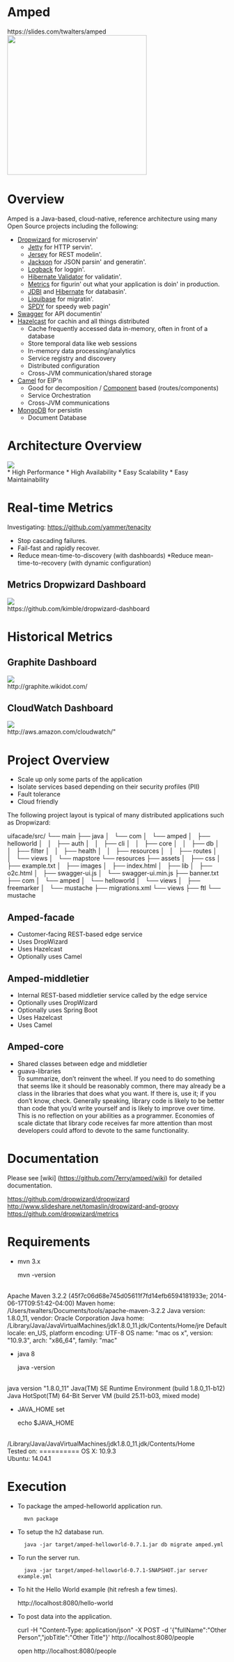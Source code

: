 <h1>Amped</h1>
https://slides.com/twalters/amped

<img src="https://raw.githubusercontent.com/7erry/amped/master/master/docs/images/amped-logo.jpg" height="320" width="320"/>

 
Overview
========
Amped is a Java-based, cloud-native, reference architecture using many Open Source projects including the following:

* [Dropwizard](http://dropwizard.readthedocs.org/en/latest/getting-started.html) for microservin'
  * [Jetty](http://www.eclipse.org/jetty/) for HTTP servin'.
  * [Jersey](http://jersey.java.net/) for REST modelin'.
  * [Jackson](http://jackson.codehaus.org) for JSON parsin' and generatin'.
  * [Logback](http://logback.qos.ch/) for loggin'.
  * [Hibernate Validator](http://www.hibernate.org/subprojects/validator.html) for validatin'.
  * [Metrics](http://metrics.codahale.com) for figurin' out what your application is doin' in production.
  * [JDBI](http://www.jdbi.org) and [Hibernate](http://www.hibernate.org/) for databasin'.
  * [Liquibase](http://www.liquibase.org/) for migratin'.
  * [SPDY](http://www.chromium.org/spdy) for speedy web pagin'
* [Swagger](https://github.com/wordnik/swagger-core/wiki/JavaDropwizard-Quickstart) for API documentin'
* [Hazelcast](http://www.hazelcast.com) for cachin and all things distributed
  * Cache frequently accessed data in-memory, often in front of a database
  * Store temporal data like web sessions
  * In-memory data processing/analytics
  * Service registry and discovery
  * Distributed configuration
  * Cross-JVM communication/shared storage
* [Camel](http://camel.apache.org) for EIP'n
  * Good for decomposition / [Component](http://camel.apache.org/components.html) based (routes/components)
  * Service Orchestration
  * Cross-JVM communications
* [MongoDB](http://www.mongodb.org/) for persistin
  * Document Database

Architecture Overview
=====================
<img src="https://raw.githubusercontent.com/7erry/amped/master/master/docs/images/architecture.png">
<br/>
  * High Performance
  * High Availability
  * Easy Scalability
  * Easy Maintainability 

Real-time Metrics
=================================

Investigating: https://github.com/yammer/tenacity
  * Stop cascading failures.
  * Fail-fast and rapidly recover.
  * Reduce mean-time-to-discovery (with dashboards)
  *Reduce mean-time-to-recovery (with dynamic configuration)

Metrics Dropwizard Dashboard
-----------------
<img src="https://raw.github.com/7erry/amped/master/docs/images/amped-hystrix-dashboard.jpg">
<br/>
https://github.com/kimble/dropwizard-dashboard

Historical Metrics
=================================
Graphite Dashboard
------------------
<img src="https://raw.github.com/7erry/amped/master/docs/images/amped-graphite-dashboard.jpg">
<br/>
http://graphite.wikidot.com/

CloudWatch Dashboard
--------------------
<img src="https://raw.github.com/7erry/amped/master/docs/images/amped-cloudwatch-dashboard.jpg">
<br/>
http://aws.amazon.com/cloudwatch/"

Project Overview
================
* Scale up only some parts of the application
* Isolate services based depending on their security profiles (PII)
* Fault tolerance
* Cloud friendly

The following project layout is typical of many distributed applications such as Dropwizard: 

  uifacade/src/
  └── main
    ├── java
    │   └── com
    │       └── amped
    │           ├── helloworld
    │           │   ├── auth
    │           │   ├── cli
    │           │   ├── core
    │           │   ├── db
    │           │   ├── filter
    │           │   ├── health
    │           │   ├── resources
    │           │   ├── routes
    │           │   └── views
    │           └── mapstore
    └── resources
        ├── assets
        │   ├── css
        │   ├── example.txt
        │   ├── images
        │   ├── index.html
        │   ├── lib
        │   ├── o2c.html
        │   ├── swagger-ui.js
        │   └── swagger-ui.min.js
        ├── banner.txt
        ├── com
        │   └── amped
        │       └── helloworld
        │           └── views
        │               ├── freemarker
        │               └── mustache
        ├── migrations.xml
        └── views
            ├── ftl
            └── mustache


Amped-facade
---------
* Customer-facing REST-based edge service
* Uses DropWizard
* Uses Hazelcast
* Optionally uses Camel 

Amped-middletier
---------------
* Internal REST-based middletier service called by the edge service  
* Optionally uses DropWizard
* Optionally uses Spring Boot
* Uses Hazelcast
* Uses Camel 

Amped-core
---------
* Shared classes between edge and middletier
* guava-libraries
<br/>To summarize, don’t reinvent the wheel. If you need to do something that seems like it should be reasonably common, there may already be a class in the libraries that does what you want. If there is, use it; if you don’t know, check. Generally speaking, library code is likely to be better than code that you’d write yourself and is likely to improve over time. This is no reflection on your abilities as a programmer. Economies of scale dictate that library code receives far more attention than most developers could afford to devote to the same functionality.

Documentation
==============
Please see [wiki] (https://github.com/7erry/amped/wiki) for detailed documentation.

https://github.com/dropwizard/dropwizard
<br/>
http://www.slideshare.net/tomaslin/dropwizard-and-groovy
<br/>
https://github.com/dropwizard/metrics
<br/>

Requirements
============
* mvn 3.x

	mvn -version
<br/>
	Apache Maven 3.2.2 (45f7c06d68e745d05611f7fd14efb6594181933e; 2014-06-17T09:51:42-04:00)
	Maven home: /Users/twalters/Documents/tools/apache-maven-3.2.2
	Java version: 1.8.0_11, vendor: Oracle Corporation
	Java home: /Library/Java/JavaVirtualMachines/jdk1.8.0_11.jdk/Contents/Home/jre
	Default locale: en_US, platform encoding: UTF-8
	OS name: "mac os x", version: "10.9.3", arch: "x86_64", family: "mac"

* java 8

	java -version
<br/>
	java version "1.8.0_11"
	Java(TM) SE Runtime Environment (build 1.8.0_11-b12)
	Java HotSpot(TM) 64-Bit Server VM (build 25.11-b03, mixed mode)

* JAVA_HOME set

	echo $JAVA_HOME
<br/>
	/Library/Java/JavaVirtualMachines/jdk1.8.0_11.jdk/Contents/Home

<br/>
Tested on:
==========
OS X: 	10.9.3
<br/>
Ubuntu:	14.04.1 
<br/>

Execution
=========
* To package the amped-helloworld application run.

        mvn package

* To setup the h2 database run.

        java -jar target/amped-helloworld-0.7.1.jar db migrate amped.yml  

* To run the server run.

        java -jar target/amped-helloworld-0.7.1-SNAPSHOT.jar server example.yml

* To hit the Hello World example (hit refresh a few times).

	http://localhost:8080/hello-world

* To post data into the application.

	curl -H "Content-Type: application/json" -X POST -d '{"fullName":"Other Person","jobTitle":"Other Title"}' http://localhost:8080/people
	
	open http://localhost:8080/people


